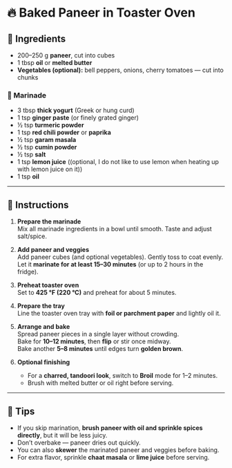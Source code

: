 # 🔥 Baked Paneer in Toaster Oven


## 🧀 Ingredients

- 200–250 g **paneer**, cut into cubes
- 1 tbsp **oil** or **melted butter**
- **Vegetables (optional):** bell peppers, onions, cherry tomatoes — cut into chunks

### 🥣 Marinade

- 3 tbsp **thick yogurt** (Greek or hung curd)
- 1 tsp **ginger paste** (or finely grated ginger)
- ½ tsp **turmeric powder**
- 1 tsp **red chili powder** or **paprika**
- ½ tsp **garam masala**
- ½ tsp **cumin powder**
- ½ tsp **salt**
- 1 tsp **lemon juice** ((optional, I do not like to use lemon when heating up with lemon juice on it))
- 1 tsp **oil**

---

## 🧂 Instructions

1. **Prepare the marinade**  
   Mix all marinade ingredients in a bowl until smooth. Taste and adjust salt/spice.

2. **Add paneer and veggies**  
   Add paneer cubes (and optional vegetables). Gently toss to coat evenly.  
   Let it **marinate for at least 15–30 minutes** (or up to 2 hours in the fridge).

3. **Preheat toaster oven**  
   Set to **425 °F (220 °C)** and preheat for about 5 minutes.

4. **Prepare the tray**  
   Line the toaster oven tray with **foil or parchment paper** and lightly oil it.

5. **Arrange and bake**  
   Spread paneer pieces in a single layer without crowding.  
   Bake for **10–12 minutes**, then **flip** or stir once midway.  
   Bake another **5–8 minutes** until edges turn **golden brown**.

6. **Optional finishing**
    - For a **charred, tandoori look**, switch to **Broil** mode for 1–2 minutes.
    - Brush with melted butter or oil right before serving.

---

## 🌿 Tips

- If you skip marination, **brush paneer with oil and sprinkle spices directly**, but it will be less juicy.
- Don’t overbake — paneer dries out quickly.
- You can also **skewer** the marinated paneer and veggies before baking.
- For extra flavor, sprinkle **chaat masala** or **lime juice** before serving.

